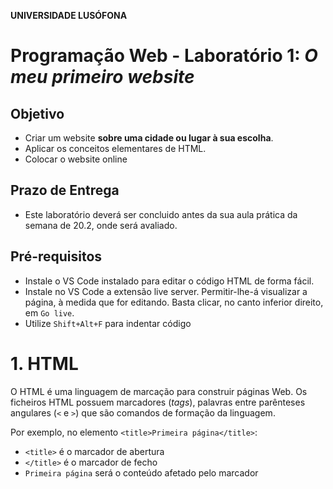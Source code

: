 **UNIVERSIDADE LUSÓFONA**

# Programação Web - Laboratório 1: *O meu primeiro website* 

## Objetivo
* Criar um website **sobre uma cidade ou lugar à sua escolha**.
* Aplicar os conceitos elementares de HTML.
* Colocar o website online

## Prazo de Entrega
* Este laboratório deverá ser concluido antes da sua aula prática da semana de 20.2, onde será avaliado. 

## Pré-requisitos
* Instale o VS Code instalado para editar o código HTML de forma fácil.
* Instale no VS Code a extensão live server. Permitir-lhe-á visualizar a página, à medida que for editando. Basta clicar, no canto inferior direito, em `Go live`.
* Utilize `Shift+Alt+F` para indentar código

# 1. HTML

O HTML é uma linguagem de marcação para construir páginas Web. Os ficheiros HTML possuem marcadores (*tags*), palavras entre parênteses angulares (`<` e `>`) que são comandos de formação da linguagem. 

Por exemplo, no elemento `<title>Primeira página</title>`:
* `<title>` é o marcador de abertura
* `</title>` é o marcador de fecho
* `Primeira página` será o conteúdo afetado pelo marcador <title>, que neste caso especificará o título da barra de navegação.

 Reveja se necessário os slides da [aula prática](https://github.com/ULHT-PW/pw23-lab1/files/10727143/pw-lab1.pdf)

<details>
 
 <summary>Marcadores usados neste laboratório</summary>

 Neste laboratório utilizará vários marcadores:
* `<h1>` = marcador que define um titulo - heading1 (`<h2>` um subtítulo, `<h3>` um subsubtítulo, ...)
* `<p>` = marcador que define um parágrafo
* `<ul>` = marcador que define uma lista não numerada (`<ol>` para lista numerada)
* `<li>` = marcador que define uma linha
* `<img>` = marcador que define uma imagem
* `<a>` = marcador de âncora para hiperlink, especificado como valor do atributo `href` 
* `<table>` = marcador que define uma tabela
* `<tr>` = marcador que define uma linha (*table row, tr*) duma tabela
* `<td>` = marcador que define uma célula (*table data, td*) duma tabela

Dentro de um marcador podem ser especificados pares de `atributo="valor"`. Os atributos modificam os resultados padrões dos elementos e os valores caracterizam essa mudança. Utilizará os seguintes atributos:
* `src` = atributo que define o nome do ficheiro com a imagem
* `href`= atributo que define o URL da hiperligação

</details>


# 2. A minha primeira página HTML 😀 

Fará neste laboratório um website sobre uma cidade do mundo à sua escolha que goste. Deverá congregar várias informações sobre esta conforme indicado ao longo do laboratório. 

1. crie uma pasta `lab1` e abra-a com o VSCode.  

2. crie o ficheiro `index.html`, inserindo as seguintes partes elementares de qualquer ficheiro HTML:

![image](https://user-images.githubusercontent.com/42048382/218617086-1675ad42-c35a-4ee3-aabb-0be3e40218bb.png)

3. Dentro do elemento `<head>` insira os seguintes elementos:
    1. `<title>`, com o nome da cidade escolhida, que especificaráo título da barra do navegador. 
    2. `<meta charset="utf-8">`, metadado (meta) que especifica que a página utiliza UTF-8 como codificação de carateres, em vez de ASCII. Isso permite inserir emojis e carateres não ASCII tipo ç, ã, õ. 
    3. nome do autor do site, descrição do conteudo do site, e palavras chave: 
        * `<meta name="author" content="Ana Maria">`
        * `<meta name="description" content="Website sobre Lisboa">`
        * `<meta name="keywords" content="palavras chave">`

4. No corpo principal, `<body>`: 
    1.	insira um elemento `<h1>` com o nome da cidade.
    2.	Procure no Google uma imagem que goste da cidade. 
    3. Edite-a com o Paint. Redimensione-a proporcionalmente para que tenha 300px de largura. 
    3. Guarde a imagem numa nova pasta `images`. 
    4. Insira a imagem usando a etiqueta `<img>`. Especifique no atributo `src` o caminho até ao ficheiro.
    5.	Insira, depois da imagem, uma quebra de linha, elemento `<br>`, pois o elemento `<img>` não introduz uma quebra de linha.
    6. Insira por baixo um titulo `<h2>` com a palavra Introdução 
    7. Escreva uma frase sobre a cidade.

 ![image](https://user-images.githubusercontent.com/42048382/218616647-c7377b2e-e9d3-48de-8310-8eb047647970.png)
 
A sua página está pronta!   
1. visualize a sua pagina, clicando diretamente no ficheiro HTML na pasta. O seu browser abrirá e renderizará a página.
2. visualize a sua pagina, clicando no canto inferionr direito em "Go live". Deixe sempre aberto. Todas as alterações que for  fazendo serão automaticamente refrescadas.
    
Está ligeiramente diferente da imagem a cima, pois falta inserir os hiperlinks.

# 3. Mais páginas para o meu website! 🥳

Irá agora criar várias páginas interligadas, como no [slides 15](https://github.com/ULHT-PW/pw23-lab1/files/10727143/pw-lab1.pdf#page=15) da aula prática.

1. Crie o menu depois da imagem e etiqueta `<br>`. Num `<p>` coloque 4 hiperlinks `<a>` para as páginas do seu site: Introdução, Localização, Multimédia, Informações. 

![image](https://user-images.githubusercontent.com/42048382/218616401-14dcee38-e524-42bd-ad50-773df147a1be.png)


2.	Crie 4 copias do ficheiro index.html que criou. 
3.	Altere os nomes dos ficheiros para ter os seguintes: index.html, local.html, multimedia.html, info.html (atenção que os nomes dos ficheiros HTML  deverão estar em minúsculas, sem espaços, acentos ou carateres especiais)
4.	Em cada ficheiro, no menu, ponha a negrito a palavra a que corresponde a página. Para pôr a negrito colocque a etiqueta `b`em volta do hiperlink devido.
5. Adeque o título `<h3>Introdução</h3>` ao nome da página.
6. Abra o ficheiro index, e verifique que os hiperlinks funcionam. 
Tem agora criado o seu website! Agora irá preencher cada página com conteúdos.
    
# 4. Site online em 10 passos! ☁

1. Crie uma conta em [www.pythonanywhere.com](https://www.pythonanywhere.com/). O username que escolher será o nome do seu dominio (username.pythonanywhere.com). 
![image](https://user-images.githubusercontent.com/42048382/218605220-87f17a31-df30-45c9-941a-812145bcbfd7.png)
2. No menu superior, clique em "Web" e depois em  "Add a new web app"
3. Clique em "Manual configuration"
4. Escolha "Python 3.10"
5. No menu superior, clique em "Files"
6. crie uma pasta intitulada "web"
7. Carregue nessa pasta todos os ficheiros do seu website
8. No menu superior, clique em "Web"
9. Clique no botão verde "Reload ...."
10. Clique no seu dominio. O seu site está online 🥳
    
Continue a editar no VS Code o seu website. No final, carregará os ficheiros finalizados. 
    
# 5. Página Introdução 🏕

Na pagina `index.html` insira, por debaixo da frase que escreveu sobre a cidade crie:

1. De seguida, num novo parágrafo `<p>` apresente o seu website, criando uma lista não numerada com a etiqueta `<ol>` e várias linhas `<li>`. Em cada linha apresente cada página do seu site em poucas palavras, incluindo numa palavra chave um link para essa página, com o elemento `<a>`.

2. Crie uma [wordcloud](https://www.wordclouds.com/) com base em palavras que associa à cidade. 
    1. Clique em wordlist e Edit, prima no botão para apagar as palavras existentes.
    2. Adicione palavras que estejam associadas à cidade. 
    3. Ponha peso 10 no nome da cidade para que esta fique com maior destaque. 
    4. Pode escolher uma forma (shape), fonte (font), cores (use um fundo branco). 
    5. Descarregue a imagem, e formate-a com o Paint por forma a que tenha largura de 300px como a fotografia da cidade. 
    6. Guarde a imagem na pasta `/images`
    6. Insira-a como uma `<img>` por debaixo da lista.

# 6. Página Localização 🗺

Na página `local.html`:
1. Insira um pequeno parágrafo que descreva a localização da ciadade (continente, país), assim como algumas informações geográficas destas.
2.	Insira por baixo um mapa do Google Maps do lugar. Para tal: 
    a. procure a cidade no website www.google.pt/maps
    b. Faça um zoom que considera apropriado
    c. clique em “partilhar” e na opção “incorporar mapa” 
    d. Selecione tamanho pequeno
    e. copie o código HTML resultante, `<iframe src=… >`
    f. insira esse código HTML na sua pagina HTML
    g. acerte a dimensão da janela.


# 7. Página Multimédia 🎬

Na página `multimedia.html` crie:
1. Pesquise no Youtube por um video sobre a cidade escolhida e insira-o na sua página recorrendo à opção "partilhar" e escolhendo "embeded". Será um elemento ìframe`.


# 8. Página Informações ℹ

Na página `info.html`:
1. Crie uma frase a introduzir uma tabela de informações a compilar sobre a cidade.	
2. Crie uma `<table>` com dados à sua escolha sobre a cidade escolhida (consulte, e.g., Wikipedia).
    
# 9. Site atualizado online!

1. Na aplicação [pythonanywhere](https://www.pythonanywhere.com/), clique em "Files"
7. Carregue pasta todos os ficheiros do seu website, pois muitos foram modificados
8. No menu superior, clique em "Web"
9. Clique no botão verde "Reload ...."
10. Clique no seu dominio. O seu site está online 🥳
    
 
# 10. Fim 🎉

Submeta o domínio da sua aplicação no Moodle até à sua próxima aula prática

Esperamos que tenha gostado de aplicar os conhecimentos de HTML fazendo um primeiro website &#127760;!

